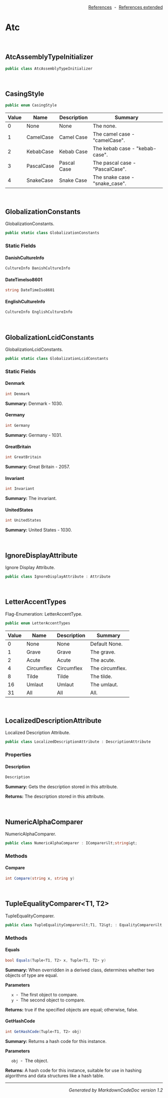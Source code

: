 <div style='text-align: right'>

[References](Index.md)&nbsp;&nbsp;-&nbsp;&nbsp;[References extended](IndexExtended.md)
</div>

# Atc

<br />


## AtcAssemblyTypeInitializer

```csharp
public class AtcAssemblyTypeInitializer
```


<br />


## CasingStyle

```csharp
public enum CasingStyle
```


| Value | Name | Description | Summary | 
| --- | --- | --- | --- | 
| 0 | None | None | The none. | 
| 1 | CamelCase | Camel Case | The camel case - "camelCase". | 
| 2 | KebabCase | Kebab Case | The kebab case - "kebab-case". | 
| 3 | PascalCase | Pascal Case | The pascal case - "PascalCase". | 
| 4 | SnakeCase | Snake Case | The snake case - "snake_case". | 



<br />


## GlobalizationConstants
GlobalizationConstants.


```csharp
public static class GlobalizationConstants
```

### Static Fields


#### DanishCultureInfo

```csharp
CultureInfo DanishCultureInfo
```
#### DateTimeIso8601

```csharp
string DateTimeIso8601
```
#### EnglishCultureInfo

```csharp
CultureInfo EnglishCultureInfo
```

<br />


## GlobalizationLcidConstants
GlobalizationLcidConstants.


```csharp
public static class GlobalizationLcidConstants
```

### Static Fields


#### Denmark

```csharp
int Denmark
```
<p><b>Summary:</b> Denmark - 1030.</p>

#### Germany

```csharp
int Germany
```
<p><b>Summary:</b> Germany - 1031.</p>

#### GreatBritain

```csharp
int GreatBritain
```
<p><b>Summary:</b> Great Britain - 2057.</p>

#### Invariant

```csharp
int Invariant
```
<p><b>Summary:</b> The invariant.</p>

#### UnitedStates

```csharp
int UnitedStates
```
<p><b>Summary:</b> United States - 1030.</p>


<br />


## IgnoreDisplayAttribute
Ignore Display Attribute.


```csharp
public class IgnoreDisplayAttribute : Attribute
```


<br />


## LetterAccentTypes
Flag-Enumeration: LetterAccentType.


```csharp
public enum LetterAccentTypes
```


| Value | Name | Description | Summary | 
| --- | --- | --- | --- | 
| 0 | None | None | Default None. | 
| 1 | Grave | Grave | The grave. | 
| 2 | Acute | Acute | The acute. | 
| 4 | Circumflex | Circumflex | The circumflex. | 
| 8 | Tilde | Tilde | The tilde. | 
| 16 | Umlaut | Umlaut | The umlaut. | 
| 31 | All | All | All. | 



<br />


## LocalizedDescriptionAttribute
Localized Description Attribute.


```csharp
public class LocalizedDescriptionAttribute : DescriptionAttribute
```

### Properties


#### Description

```csharp
Description
```
<p><b>Summary:</b> Gets the description stored in this attribute.</p>

<p><b>Returns:</b> The description stored in this attribute.</p>


<br />


## NumericAlphaComparer
NumericAlphaComparer.


```csharp
public class NumericAlphaComparer : IComparer&lt;string&gt;
```

### Methods


#### Compare

```csharp
int Compare(string x, string y)
```

<br />


## TupleEqualityComparer&lt;T1, T2&gt;
TupleEqualityComparer.


```csharp
public class TupleEqualityComparer&lt;T1, T2&gt; : EqualityComparer&lt;Tuple&lt;T1, T2&gt;&gt;, IEqualityComparer, IEqualityComparer&lt;Tuple&lt;T1, T2&gt;&gt;
```

### Methods


#### Equals

```csharp
bool Equals(Tuple<T1, T2> x, Tuple<T1, T2> y)
```
<p><b>Summary:</b> When overridden in a derived class, determines whether two objects of type are equal.</p>

<b>Parameters</b>

&nbsp;&nbsp;&nbsp;&nbsp;&nbsp;`x`&nbsp;&nbsp;-&nbsp;&nbsp;The first object to compare.<br />
&nbsp;&nbsp;&nbsp;&nbsp;&nbsp;`y`&nbsp;&nbsp;-&nbsp;&nbsp;The second object to compare.<br />
<p><b>Returns:</b> true if the specified objects are equal; otherwise, false.</p>

#### GetHashCode

```csharp
int GetHashCode(Tuple<T1, T2> obj)
```
<p><b>Summary:</b> Returns a hash code for this instance.</p>

<b>Parameters</b>

&nbsp;&nbsp;&nbsp;&nbsp;&nbsp;`obj`&nbsp;&nbsp;-&nbsp;&nbsp;The object.<br />
<p><b>Returns:</b> A hash code for this instance, suitable for use in hashing algorithms and data structures like a hash table.</p>

<hr /><div style='text-align: right'><i>Generated by MarkdownCodeDoc version 1.2</i></div>
